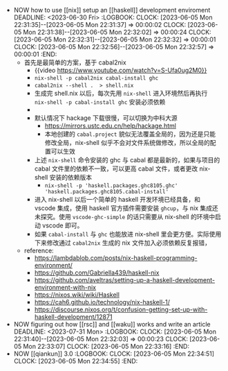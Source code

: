 - NOW how to use [[nix]] setup an [[haskell]] development enviroment
  DEADLINE: <2023-06-30 Fri>
  :LOGBOOK:
  CLOCK: [2023-06-05 Mon 22:31:35]--[2023-06-05 Mon 22:31:37] =>  00:00:02
  CLOCK: [2023-06-05 Mon 22:31:38]--[2023-06-05 Mon 22:32:02] =>  00:00:24
  CLOCK: [2023-06-05 Mon 22:32:31]--[2023-06-05 Mon 22:32:32] =>  00:00:01
  CLOCK: [2023-06-05 Mon 22:32:56]--[2023-06-05 Mon 22:32:57] =>  00:00:01
  :END:
	- 首先是最简单的方案，基于 cabal2nix
		- {{video https://www.youtube.com/watch?v=S-Ufa0ug2M0}}
		- `nix-shell -p cabal2nix cabal-install ghc`
		- `cabal2nix --shell .  > shell.nix`
		- 生成完 shell.nix 以后，每次先用 `nix-shell` 进入环境然后再执行 ` nix-shell -p cabal-install ghc` 安装必须依赖
		-
		- 默认情况下 hackage 下载很慢，可以切换为中科大源
			- https://mirrors.ustc.edu.cn/help/hackage.html
			- 本地创建的 `cabal.project` 貌似无法覆盖全局的，因为还是只能修改全局，nix-shell 似乎不会对文件系统做修改，所以全局的配置可以生效
		- 上述 `nix-shell` 命令安装的 ghc 与 cabal 都是最新的，如果与项目的 cabal 文件里的依赖不一致，可以更高 cabal 文件，或者更改 nix-shell 安装的依赖版本
			- `nix-shell -p 'haskell.packages.ghc8105.ghc' 'haskell.packages.ghc8105.cabal-install'`
		- 进入 nix-shell 以后一个简单的 haskell 开发环境已经具备，和 vscode 集成，使用 haskell 官方插件需要安装 `ghcup`，与 nix 集成还未探究。使用 `vscode-ghc-simple` 的话只需要从 nix-shell 的环境中启动 vscode 即可。
		- 如果 `cabal-install` 与 `ghc` 也能放进 nix-shell 里会更方便。实际使用下来修改通过 `cabal2nix` 生成的 nix 文件加入必须依赖反复报错，
	- reference:
		- https://lambdablob.com/posts/nix-haskell-programming-environment/
		- https://github.com/Gabriella439/haskell-nix
		- https://github.com/aveltras/setting-up-a-haskell-development-environment-with-nix
		- https://nixos.wiki/wiki/Haskell
		- https://cah6.github.io/technology/nix-haskell-1/
		- https://discourse.nixos.org/t/confusion-getting-set-up-with-haskell-development/12871
- NOW figuring out how [[rsc]] and [[waku]] works and write an article
  DEADLINE: <2023-07-31 Mon>
  :LOGBOOK:
  CLOCK: [2023-06-05 Mon 22:31:40]--[2023-06-05 Mon 22:32:03] =>  00:00:23
  CLOCK: [2023-06-05 Mon 22:33:07]
  CLOCK: [2023-06-05 Mon 22:33:16]
  :END:
- NOW [[qiankun]] 3.0
  :LOGBOOK:
  CLOCK: [2023-06-05 Mon 22:34:51]
  CLOCK: [2023-06-05 Mon 22:34:55]
  :END: